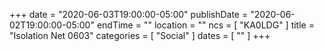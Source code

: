 +++
date = "2020-06-03T19:00:00-05:00"
publishDate = "2020-06-02T19:00:00-05:00"
endTime = ""
location = ""
ncs = [ "KA0LDG" ]
title = "Isolation Net 0603"
categories = [ "Social" ]
dates = [ "" ]
+++
